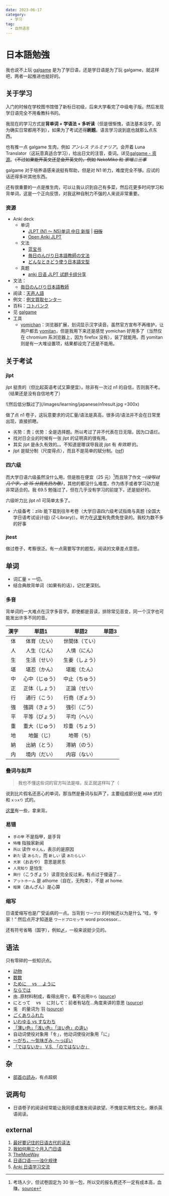 ```yaml
---
date: 2023-06-17
category:
  - 学习
tag:
  - 自然语言
---
```


# 日本語勉強

我也说不上玩 [galgame](../hobbies/galgame.md) 是为了学日语，还是学日语是为了玩 galgame，就这样吧，两者一起推进也挺好的。

## 关于学习

入门的时候在学校图书馆借了新标日初级，后来大学看完了中级电子版。然后发现学日语完全不用看教科书的。

我现在的学习方式是**背单词 + 学语法 + 多听读**（但是很惭愧，语法基本没学，因为确实日常都用不到），如果为了考试还得**刷题**。语言学习说到底也就那么点东西。

也有推一点 galgame 生肉，例如 _アンレス テルミナリア_。会开着 Luna Translator（这玩意真适合学习），给出日文的注音，查词。详见[galgame - 资源](../hobbies/galgame.md#资源)。~~（不过如果能开英文还是会开英文的，例如 _NekoMiko_ 和 _家喵二三事_~~

galgame 对于培养语感来说挺有帮助，但是对 N1 听力，难度完全不够。应试的话还得多听其他东西。

还有很重要的一点是推生肉，可以让我认识到自己有多菜，然后花更多时间学习和背单词，这是一个正向反馈，对我这种自制力不强的人来说非常重要。

### 资源

- Anki deck
  - 单词
    - [JLPT (N1 ～ N5)单词 中日 新版](https://ankiweb.net/shared/info/832276382) | ~~[旧版](https://ankiweb.net/shared/info/34073638)~~
    - [Open Anki JLPT](https://ankiweb.net/shared/decks?search=Open%20anki%20JLPT)
  - 文法
    - [蓝宝书](https://ankiweb.net/shared/info/1959548600)
    - [毎日のんびり日本語教師の文法](https://ankiweb.net/shared/info/1365377701)
    - [どんなときどう使う日本語文型](https://ankiweb.net/shared/info/1681155450)
  - 真题
    - [anki 日语 JLPT 试题卡组分享](https://takostar.net/2022/10111243/)
- 文法：
  - [毎日のんびり日本語教師](https://nihongonosensei.net/)
- 阅读：[天声人語](https://www.douban.com/group/612024/)
- 例文：[例文買取センター](https://reibuncnt.jp/)
- 百科：[コトバンク](https://kotobank.jp/)
- 见 [galgame](../hobbies/galgame.md)
- 工具
  - [yomichan](https://chromewebstore.google.com/detail/yomichan/nbfhegiidojdmnahegkphdoabohfmoof?hl=ja&authuser=0)：浏览器扩展，划词显示汉字读音。虽然官方宣布不再维护，让用户都去 [yomitan](https://github.com/themoeway/yomitan)，但是我用下来还是感觉 yomichan 好用多了（当然仅在 chromium 系浏览器上，因为 firefox 没有），装了就能用。而 yomitan 则是有一大堆设置项，结果都设完了还是不能用。

## 关于考试

### jlpt

jlpt 挺贵的（但比起英语考试又算便宜）。除非有一次过 n1 的自信，否则我不考。（结果还是没有自信地考了）

![然后低分飘过了](/images/learning/japanese/n1result.jpg =300x)

做了点 n1 卷子，这玩意要求的词汇量/语法是真高，很多词/语法并不会在日常里出现，直接抓瞎。

- 劣势：贵；优势：全是选择题。所以考过了并不代表在日无阻，因为口语烂。
- 找对日企业的时候有一张 jlpt 的证明真的很有用。
- 其实 jlpt 是永久有效的。。不知道是哪误导我说 jlpt 有 _有效期_ 的。
- jlpt 是赋分制（尺度得点），而且不是简单的赋分制。([ref](https://www.jlpt.jp/about/pdf/scaledscore_j.pdf))

### 四六级

而大学日语六级虽然没什么用，但是胜在便宜（25 元）[^1]而且除了作文 ~~_（没写过几个字，这 15 分我先扔为敬）_~~，其他的都没什么难度，作为练手或者学习动力是非常适合的。我 69.5 勉强过了，但在几乎没有学习的前提下，还是挺好的。

六级听力比 jlpt n1 可简单太多了。

[^1]: 考场人少，但试卷固定为 30 张一包，所以交的报名费还不一定有成本高，血赚。[source](https://t.me/withabsolutex/1129)

- 六级备考：zlib 能下载到往年考卷（大学日语四六级考试指南与真题 (全国大学日语考试设计组) (Z-Library)）。听力在[这里](https://app.readoor.cn/app/dt/bi/1523326392/85264-8480865e855413)有免费免登录的。<span class="heimu" title="你知道的太多了">我校为数不多的好事</span>

### jtest

做过卷子，考察很泛。有一点需要写字的题型。阅读的文章差点意思。

## 单词

- 词汇量 = 一切。
- 结合典故背单词（如果有的话），记忆更深刻。

### 多音

背单词的一大难点在汉字多音字。即使都是音读，排除常见音变，同一个汉字也可能发出许多不同的音。

<!-- prettier-ignore -->
|漢字|単語1|単語2|単語3|
| :-: | :-: | :-: | :-: |
|体|体育（たい）|世間体（てい）|
|人|人生（じん）|人情（にん）|
|生|生活（せい）|生姜（しょう）|
|堪|堪忍（かん）|堪能（たん）|
|中|心中（じゅう）|中止（ちゅう）|
|正|正体（しょう）|正論（せい）|
|行|通行（こう）|行商（ぎょう）|
|強|強調（きょう）|強引（ごう）|
|平|平等（びょう）|平均（へい）|
|重|重大（じゅう）|珍重（ちょう）|
|地|地盤（じ）|地帯（ち）|
|納|出納（とう）|滞納（のう）|
|内|境内（だい）|内容（ない）|

### 叠词与拟声

> 我也不懂这些词的官方叫法是啥，反正就这样叫了（

说到比片假名还恶心的单词，那当然是叠词与拟声了，主要组成部分是 `ABAB` 式的和 `xっxり` 式的。

[这里](https://t.me/jp_study/1523)有一些，拿来背。

### 易错

- `手の甲` 不是指甲，是手背
- `特種` 指独家新闻
- `所以` 读作 `ゆえん`，表示的是原因
- `新た` 读 `あらた`，而 `新しい` 读 `あたらしい`
- `大家`（おおや） 意思是房东
- `人見知り` 是怕生
- `興行`（こうぎょう）读音完全反过来，有点过于傻逼了…
- `アットホーム` 是 athome（自在，无拘束），不是 at home.
- `暗算`（あんざん）是心算

### 缩写

日语爱缩写也是广受诟病的一点。当背到 `ワープロ` 的时候还以为是什么 “哇，专家！” 然后点开才知道是 `ワードプロセッサ` word processor...

还有符号省略（国字），例如[〆](https://zh.wiktionary.org/wiki/〆)，一般来说挺少见的。

## 语法

只有零碎的一些知识点。

- [动物](https://www.todaimae.com.hk/material/a_zoo.html)
- [数数](https://learning-japanese.com/number-count/)
- [ために　 vs 　ように](https://japanese.stackexchange.com/questions/12450/difference-between-ために-and-ように)
- [ならでは](https://nihongokyoshi-net.com/2019/06/20/jlptn1-grammar-naradewa/)
- 由..原材料制成，看得出用`で`，看不出用`から` ([source](https://www.bilibili.com/video/BV1Ni4y1N7mA/?t=383))
- にとって　 vs 　に対して：前者有站在...角度来讲的意思 ([source](https://www.bilibili.com/video/BV1Ni4y1N7mA/?t=2151))
- 兎　的量词为 羽 ([source](https://japanknowledge.com/articles/kze/column_kaz_02.html))
- [ごくありふれた](https://ja.hinative.com/questions/8252283)
- [いわゆる vs すなわち](https://ja.hinative.com/questions/23858327)
- [「薄い色」「浅い色」「淡い色」の違い](https://www.youtube.com/watch?v=OXufBWERqhM)
- 自动词使役对象用「を」，他动词使役对象用「に」
- [～がち，～気味ぎみ, ～っぽい](https://nihongonosato.com/jlpt/n2-grammar/n2-gachi/)
- [「ではないか」 V.S. 「のではないか」](https://colanekojp.com.tw/classroom_detail/208)

## 杂

- [部首の読み](https://atok.com/other/support/howtouse/mac/ap/pgs/ap_busyu_suijun2.htm)，有点超纲

## 说两句

- 日语卷子的阅读经常能让我同感或激发阅读欲望。不愧是实用性文化，爆杀英语阅读。

## external

1. [最好要记住的日语古代的读法](https://t.me/jp_study/2222)
2. [我如何用三个月入门日语](http://numbbbbb.com/2016/07/04/20160704_我如何用三个月入门日语/)
3. [TheMoeWay](https://learnjapanese.moe/)
4. [日语口语——浊化规律](https://mike4ellis.github.io/2019/05/29/japanese-speak-change/)
5. [Anki 日语学习交流](https://anki-blog.pages.dev/)
